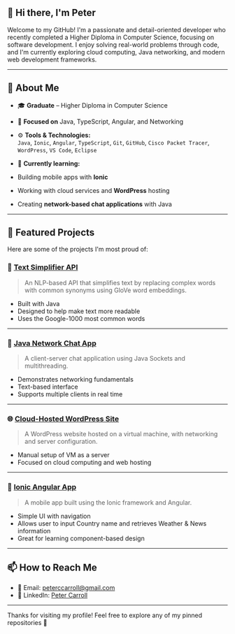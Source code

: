 ## 👋 Hi there, I'm Peter

Welcome to my GitHub! I'm a passionate and detail-oriented developer who recently completed a Higher Diploma in Computer Science, focusing on software development. I enjoy solving real-world problems through code, and I'm currently exploring cloud computing, Java networking, and modern web development frameworks.

---
## 🧠 About Me

- 🎓 **Graduate** – Higher Diploma in Computer Science  
- 💬 **Focused on** Java, TypeScript, Angular, and Networking  
- ⚙️ **Tools & Technologies:**  
  `Java`, `Ionic`, `Angular`, `TypeScript`, `Git`, `GitHub`, `Cisco Packet Tracer`, `WordPress`, `VS Code`, `Eclipse`

 - 🌱 **Currently learning:**
  - Building mobile apps with **Ionic**  
  - Working with cloud services and **WordPress** hosting  
  - Creating **network-based chat applications** with Java

---
## 🚀 Featured Projects

Here are some of the projects I'm most proud of:

### 🔧 [Text Simplifier API](https://github.com/Peter-8312/TextSimplifier)
> An NLP-based API that simplifies text by replacing complex words with common synonyms using GloVe word embeddings.

- Built with Java
- Designed to help make text more readable
- Uses the Google-1000 most common words

---

### 💬 [Java Network Chat App](https://github.com/yourusername/java-chat-app)
> A client-server chat application using Java Sockets and multithreading.

- Demonstrates networking fundamentals
- Text-based interface
- Supports multiple clients in real time

---

### 🌐 [Cloud-Hosted WordPress Site](https://github.com/yourusername/wordpress-cloud)
> A WordPress website hosted on a virtual machine, with networking and server configuration.

- Manual setup of VM as a server
- Focused on cloud computing and web hosting

---

### 📱 [Ionic Angular App](https://github.com/Peter-8312/mobAppDev)
> A mobile app built using the Ionic framework and Angular.

- Simple UI with navigation
- Allows user to input Country name and retrieves Weather & News information 
- Great for learning component-based design

---

## 📫 How to Reach Me

- 📧 Email: peterccarroll@gmail.com  
- 🔗 LinkedIn: [Peter Carroll](https://www.linkedin.com/in/peter-carroll-53a866361/)

---

Thanks for visiting my profile! Feel free to explore any of my pinned repositories 🚀
